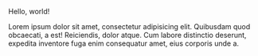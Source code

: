 Hello, world!

Lorem ipsum dolor sit amet, consectetur adipisicing elit. Quibusdam quod obcaecati, a est! Reiciendis, dolor atque. Cum labore distinctio deserunt, expedita inventore fuga enim consequatur amet, eius corporis unde a.